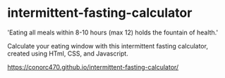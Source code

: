 # intermittent-fasting-calculator
'Eating all meals within 8-10 hours (max 12) holds the fountain of health.'

Calculate your eating window with this intermittent fasting calculator, created using HTml, CSS, and Javascript.

https://conorc470.github.io/intermittent-fasting-calculator/
